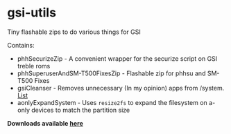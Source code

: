 # gsi-utils
Tiny flashable zips to do various things for GSI

Contains:
- phhSecurizeZip - A convenient wrapper for the securize script on GSI treble roms
- phhSuperuserAndSM-T500FixesZip - Flashable zip for phhsu and SM-T500 Fixes
- gsiCleanser - Removes unnecessary (In my opinion) apps from /system. [List](https://github.com/KhushrajRathod/GSIUtils/blob/master/zips/gsiCleanser/README.md)
- aonlyExpandSystem - Uses `resize2fs` to expand the filesystem on a-only devices to match the partition size 

**Downloads available [here](https://github.com/khrj/gsi-utils/releases)**
